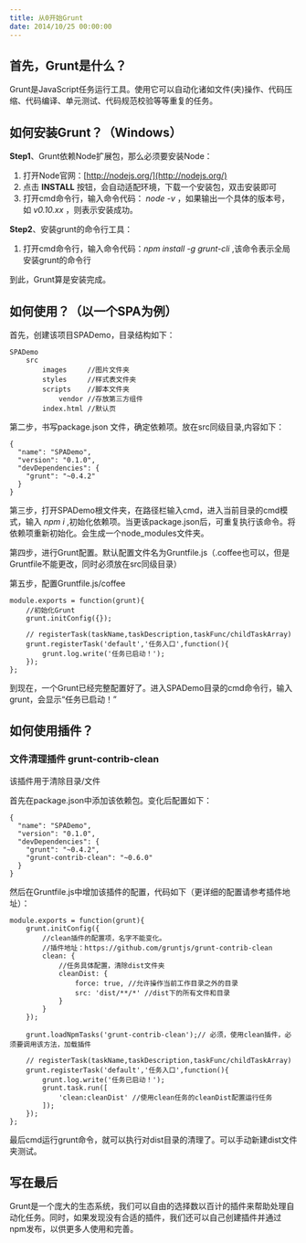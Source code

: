 ```yaml
---
title: 从0开始Grunt
date: 2014/10/25 00:00:00
---
```


## 首先，Grunt是什么？

Grunt是JavaScript任务运行工具。使用它可以自动化诸如文件(夹)操作、代码压缩、代码编译、单元测试、代码规范校验等等重复的任务。

## 如何安装Grunt？（Windows）

**Step1**、Grunt依赖Node扩展包，那么必须要安装Node：

1. 打开Node官网：[http://nodejs.org/](http://nodejs.org/)
2. 点击 **INSTALL** 按钮，会自动适配环境，下载一个安装包，双击安装即可
3. 打开cmd命令行，输入命令代码：<i> node -v </i> ，如果输出一个具体的版本号，如 <i>v0.10.xx </i>，则表示安装成功。

**Step2**、安装grunt的命令行工具：
1. 打开cmd命令行，输入命令代码：<i>npm install -g grunt-cli</i> ,该命令表示全局安装grunt的命令行

到此，Grunt算是安装完成。

## 如何使用？（以一个SPA为例）

首先，创建该项目SPADemo，目录结构如下：

	SPADemo
		src
			images     //图片文件夹
			styles     //样式表文件夹
			scripts    //脚本文件夹
				vendor //存放第三方组件
			index.html //默认页

第二步，书写package.json 文件，确定依赖项。放在src同级目录,内容如下：
	
	{
	  "name": "SPADemo",
	  "version": "0.1.0",
	  "devDependencies": {
	    "grunt": "~0.4.2"
	  }
	}


第三步，打开SPADemo根文件夹，在路径栏输入cmd，进入当前目录的cmd模式，输入 <i>npm i</i> ,初始化依赖项。当更该package.json后，可重复执行该命令。将依赖项重新初始化。会生成一个node_modules文件夹。

第四步，进行Grunt配置。默认配置文件名为Gruntfile.js（.coffee也可以，但是Gruntfile不能更改，同时必须放在src同级目录）

第五步，配置Gruntfile.js/coffee
	
	module.exports = function(grunt){
		//初始化Grunt
		grunt.initConfig({});
	
		// registerTask(taskName,taskDescription,taskFunc/childTaskArray)
		grunt.registerTask('default','任务入口',function(){
			grunt.log.write('任务已启动！');
		});
	};

到现在，一个Grunt已经完整配置好了。进入SPADemo目录的cmd命令行，输入grunt，会显示“任务已启动！”

## 如何使用插件？

### 文件清理插件 grunt-contrib-clean
该插件用于清除目录/文件

首先在package.json中添加该依赖包。变化后配置如下：

	{
	  "name": "SPADemo",
	  "version": "0.1.0",
	  "devDependencies": {
	    "grunt": "~0.4.2",
	    "grunt-contrib-clean": "~0.6.0"
	  }
	}

然后在Gruntfile.js中增加该插件的配置，代码如下（更详细的配置请参考插件地址）：

	module.exports = function(grunt){
		grunt.initConfig({
			//clean插件的配置项，名字不能变化。
			//插件地址：https://github.com/gruntjs/grunt-contrib-clean
			clean: {
				//任务具体配置，清除dist文件夹
				cleanDist: {
					force: true, //允许操作当前工作目录之外的目录
					src: 'dist/**/*' //dist下的所有文件和目录
				}
			}
		});
	
		grunt.loadNpmTasks('grunt-contrib-clean');// 必须，使用clean插件，必须要调用该方法，加载插件
	
		// registerTask(taskName,taskDescription,taskFunc/childTaskArray)
		grunt.registerTask('default','任务入口',function(){
			grunt.log.write('任务已启动！');
			grunt.task.run([
				'clean:cleanDist' //使用clean任务的cleanDist配置运行任务
			]);
		});
	};

最后cmd运行grunt命令，就可以执行对dist目录的清理了。可以手动新建dist文件夹测试。

## 写在最后

Grunt是一个庞大的生态系统，我们可以自由的选择数以百计的插件来帮助处理自动化任务。同时，如果发现没有合适的插件，我们还可以自己创建插件并通过npm发布，以供更多人使用和完善。
